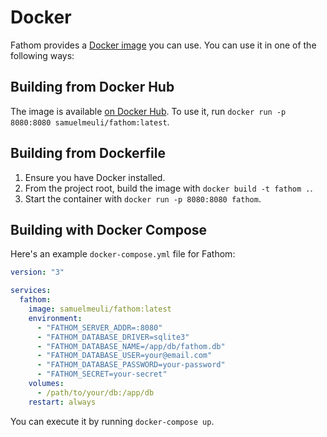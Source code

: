 # Docker

Fathom provides a [Docker image](../Dockerfile) you can use. You can use it in one of the following ways:

## Building from Docker Hub

The image is available [on Docker Hub](https://hub.docker.com/r/samuelmeuli/fathom). To use it, run `docker run -p 8080:8080 samuelmeuli/fathom:latest`.

## Building from Dockerfile

1. Ensure you have Docker installed.
2. From the project root, build the image with `docker build -t fathom .`.
3. Start the container with `docker run -p 8080:8080 fathom`.

## Building with Docker Compose

Here's an example `docker-compose.yml` file for Fathom:

```yml
version: "3"

services:
  fathom:
    image: samuelmeuli/fathom:latest
    environment:
      - "FATHOM_SERVER_ADDR=:8080"
      - "FATHOM_DATABASE_DRIVER=sqlite3"
      - "FATHOM_DATABASE_NAME=/app/db/fathom.db"
      - "FATHOM_DATABASE_USER=your@email.com"
      - "FATHOM_DATABASE_PASSWORD=your-password"
      - "FATHOM_SECRET=your-secret"
    volumes:
      - /path/to/your/db:/app/db
    restart: always
```

You can execute it by running `docker-compose up`.
